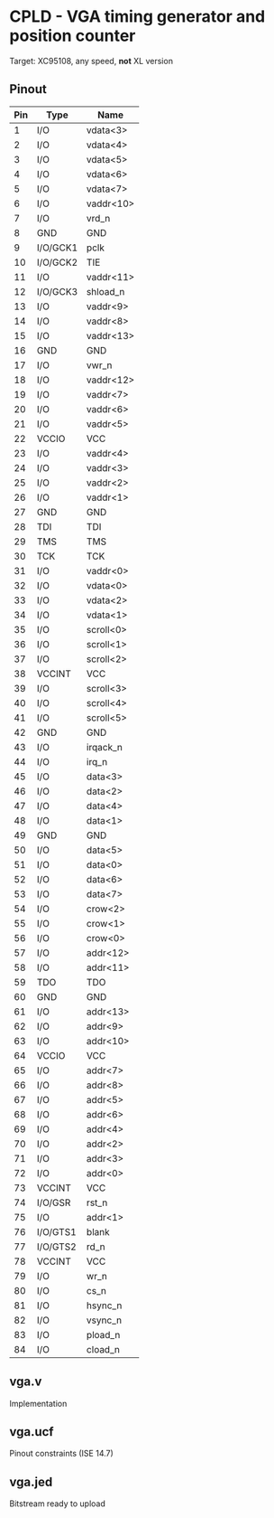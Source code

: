 # CPLD - VGA timing generator and position counter

Target: XC95108, any speed, **not** XL version

## Pinout

| Pin | Type     | Name      |
|-----|----------|-----------|
| 1   | I/O      | vdata<3>  |
| 2   | I/O      | vdata<4>  |
| 3   | I/O      | vdata<5>  |
| 4   | I/O      | vdata<6>  |
| 5   | I/O      | vdata<7>  |
| 6   | I/O      | vaddr<10> |
| 7   | I/O      | vrd_n     |
| 8   | GND      | GND       |
| 9   | I/O/GCK1 | pclk      |
| 10  | I/O/GCK2 | TIE       |
| 11  | I/O      | vaddr<11> |
| 12  | I/O/GCK3 | shload_n  |
| 13  | I/O      | vaddr<9>  |
| 14  | I/O      | vaddr<8>  |
| 15  | I/O      | vaddr<13> |
| 16  | GND      | GND       |
| 17  | I/O      | vwr_n     |
| 18  | I/O      | vaddr<12> |
| 19  | I/O      | vaddr<7>  |
| 20  | I/O      | vaddr<6>  |
| 21  | I/O      | vaddr<5>  |
| 22  | VCCIO    | VCC       |
| 23  | I/O      | vaddr<4>  |
| 24  | I/O      | vaddr<3>  |
| 25  | I/O      | vaddr<2>  |
| 26  | I/O      | vaddr<1>  |
| 27  | GND      | GND       |
| 28  | TDI      | TDI       |
| 29  | TMS      | TMS       |
| 30  | TCK      | TCK       |
| 31  | I/O      | vaddr<0>  |
| 32  | I/O      | vdata<0>  |
| 33  | I/O      | vdata<2>  |
| 34  | I/O      | vdata<1>  |
| 35  | I/O      | scroll<0> |
| 36  | I/O      | scroll<1> |
| 37  | I/O      | scroll<2> |
| 38  | VCCINT   | VCC       |
| 39  | I/O      | scroll<3> |
| 40  | I/O      | scroll<4> |
| 41  | I/O      | scroll<5> |
| 42  | GND      | GND       |
| 43  | I/O      | irqack_n  |
| 44  | I/O      | irq_n     |
| 45  | I/O      | data<3>   |
| 46  | I/O      | data<2>   |
| 47  | I/O      | data<4>   |
| 48  | I/O      | data<1>   |
| 49  | GND      | GND       |
| 50  | I/O      | data<5>   |
| 51  | I/O      | data<0>   |
| 52  | I/O      | data<6>   |
| 53  | I/O      | data<7>   |
| 54  | I/O      | crow<2>   |
| 55  | I/O      | crow<1>   |
| 56  | I/O      | crow<0>   |
| 57  | I/O      | addr<12>  |
| 58  | I/O      | addr<11>  |
| 59  | TDO      | TDO       |
| 60  | GND      | GND       |
| 61  | I/O      | addr<13>  |
| 62  | I/O      | addr<9>   |
| 63  | I/O      | addr<10>  |
| 64  | VCCIO    | VCC       |
| 65  | I/O      | addr<7>   |
| 66  | I/O      | addr<8>   |
| 67  | I/O      | addr<5>   |
| 68  | I/O      | addr<6>   |
| 69  | I/O      | addr<4>   |
| 70  | I/O      | addr<2>   |
| 71  | I/O      | addr<3>   |
| 72  | I/O      | addr<0>   |
| 73  | VCCINT   | VCC       |
| 74  | I/O/GSR  | rst_n     |
| 75  | I/O      | addr<1>   |
| 76  | I/O/GTS1 | blank     |
| 77  | I/O/GTS2 | rd_n      |
| 78  | VCCINT   | VCC       |
| 79  | I/O      | wr_n      |
| 80  | I/O      | cs_n      |
| 81  | I/O      | hsync_n   |
| 82  | I/O      | vsync_n   |
| 83  | I/O      | pload_n   |
| 84  | I/O      | cload_n   |

## vga.v

Implementation

## vga.ucf

Pinout constraints (ISE 14.7)

## vga.jed

Bitstream ready to upload
